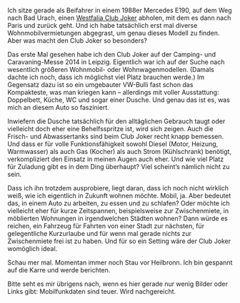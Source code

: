 <!--
.. title:       Warum ein Club Joker?
.. date:        2016-03-19 11:35
.. category:    frankfurt
.. tags:        thoughts, vehicle, club joker
-->

Ich sitze gerade als Beifahrer in einem 1988er Mercedes E190, auf dem Weg nach Bad Urach, einen [Westfalia Club Joker](http://www.westfalia-mobil.net/modelle/club-joker/clubjoker-wohnen.php) abholen, mit dem es dann nach Paris und zurück geht.
Und ich habe tatsächlich erst mal diverse Wohnmobilvermietungen abgegrast, um genau dieses Modell zu finden.
Aber was macht den Club Joker so besonders?

<!-- TEASER_END -->

Das erste Mal gesehen habe ich den Club Joker auf der Camping- und Caravaning-Messe 2014 in Leipzig.
Eigentlich war ich auf der Suche nach wesentlich größeren Wohnmobil- oder Wohnwagenmodellen.
(Damals dachte ich noch, dass ich möglichst viel Platz brauchen werde.)
Im Gegensatz dazu ist so ein umgebauter VW-Bulli fast schon das Kompakteste, was man kriegen kann – allerdings mit voller Ausstattung: Doppelbett, Küche, WC und sogar einer Dusche.
Und genau das ist es, was mich an diesem Auto so fasziniert.

Inwiefern die Dusche tatsächlich für den alltäglichen Gebrauch taugt oder vielleicht doch eher eine Behelfsspritze ist, wird sich zeigen.
Auch die Frisch- und Abwassertanks sind beim Club Joker recht knapp bemessen.
Und dass er für volle Funktionsfähigkeit sowohl Diesel (Motor, Heizung, Warmwasser) als auch Gas (Kocher) als auch Strom (Kühlschrank) benötigt, verkompliziert den Einsatz in meinen Augen auch eher.
Und wie viel Platz für Zuladung gibt es in dem Ding überhaupt?
Viel scheint’s nämlich nicht zu sein.

Dass ich ihn trotzdem ausprobiere, liegt daran, dass ich noch nicht wirklich weiß, wie ich eigentlich in Zukunft wohnen möchte.
Mobil, ja.
Aber bedeutet das, in einem Auto zu arbeiten, zu essen und zu schlafen?
Oder möchte ich vielleicht eher für kurze Zeitspannen, beispielsweise zur Zwischenmiete, in möblierten Wohnungen in irgendwelchen Städten wohnen?
Dann würde es reichen, ein Fahrzeug für Fahrten von einer Stadt zur nächsten, für gelegentliche Kurzurlaube und für wenn mal gerade nichts zur Zwischenmiete frei ist zu haben.
Und für so ein Setting wäre der Club Joker womöglich ideal.

Schau mer mal.
Momentan immer noch Stau vor Heilbronn.
Ich bin gespannt auf die Karre und werde berichten.

Bitte seht es mir übrigens nach, wenn es hier gerade nur wenig Bilder oder Links gibt:
Mobilfunkdaten sind teuer.
Wird nachgereicht.
